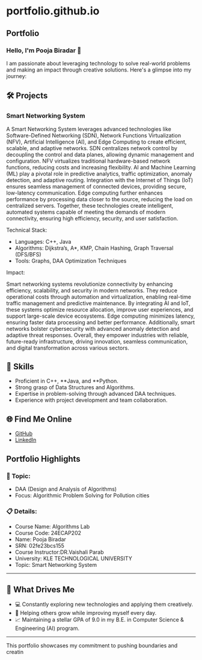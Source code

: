 # portfolio.github.io
## Portfolio

### Hello, I'm Pooja Biradar 👋

I am passionate about leveraging technology to solve real-world problems and making an impact through creative solutions. 
Here's a glimpse into my journey:  


## 🛠 Projects

### Smart Networking System

A Smart Networking System leverages advanced technologies like Software-Defined Networking (SDN), Network Functions Virtualization (NFV), Artificial Intelligence (AI), and Edge Computing to create efficient, scalable, and adaptive networks. SDN centralizes network control by decoupling the control and data planes, allowing dynamic management and configuration. NFV virtualizes traditional hardware-based network functions, reducing costs and increasing flexibility. AI and Machine Learning (ML) play a pivotal role in predictive analytics, traffic optimization, anomaly detection, and adaptive routing. Integration with the Internet of Things (IoT) ensures seamless management of connected devices, providing secure, low-latency communication. Edge computing further enhances performance by processing data closer to the source, reducing the load on centralized servers. Together, these technologies create intelligent, automated systems capable of meeting the demands of modern connectivity, ensuring high efficiency, security, and user satisfaction.

Technical Stack:  

- Languages: C++, Java  
- Algorithms: Dijkstra’s, A*, KMP, Chain Hashing, Graph Traversal (DFS/BFS)
- Tools: Graphs, DAA Optimization Techniques  

Impact:  

Smart networking systems revolutionize connectivity by enhancing efficiency, scalability, and security in modern networks. They reduce operational costs through automation and virtualization, enabling real-time traffic management and predictive maintenance. By integrating AI and IoT, these systems optimize resource allocation, improve user experiences, and support large-scale device ecosystems. Edge computing minimizes latency, ensuring faster data processing and better performance. Additionally, smart networks bolster cybersecurity with advanced anomaly detection and adaptive threat responses. Overall, they empower industries with reliable, future-ready infrastructure, driving innovation, seamless communication, and digital transformation across various sectors.
## 🚀 Skills  

- Proficient in C++, **Java, and **Python.  
- Strong grasp of Data Structures and Algorithms.  
- Expertise in problem-solving through advanced DAA techniques.  
- Experience with project development and team collaboration.  


## 🌐 Find Me Online

- [GitHub](https://github.com/Samruddi11/portfolioo.github.io)
- [LinkedIn](https://www.linkedin.com/in/h-b-samruddi-5a0372306/)

## Portfolio Highlights

### 🎯 Topic: 

- DAA (Design and Analysis of Algorithms)  
- Focus: Algorithmic Problem Solving for Pollution cities  

### 📋 Details:

- Course Name: Algorithms Lab 
- Course Code: 24ECAP202  
- Name: Pooja Biradar
- SRN: 02fe23bcs155
- Course Instructor:DR.Vaishali Parab 
- University: KLE TECHNOLOGICAL UNIVERSITY
- Topic: Smart Networking System
---

## 🎨 What Drives Me  
- 💻 Constantly exploring new technologies and applying them creatively.  
- 🤝 Helping others grow while improving myself every day.  
- 📈 Maintaining a stellar GPA of 9.0 in my B.E. in Computer Science & Engineering (AI) program.  

---

This portfolio showcases my commitment to pushing boundaries and creatin
